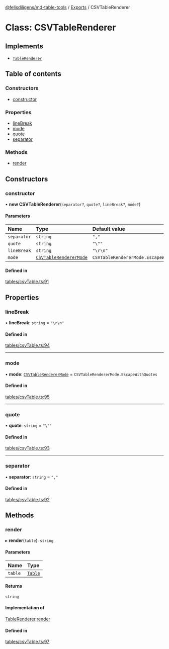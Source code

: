 [@felisdiligens/md-table-tools](../README.md) / [Exports](../modules.md) / CSVTableRenderer

# Class: CSVTableRenderer

## Implements

- [`TableRenderer`](../interfaces/TableRenderer.md)

## Table of contents

### Constructors

- [constructor](CSVTableRenderer.md#constructor)

### Properties

- [lineBreak](CSVTableRenderer.md#linebreak)
- [mode](CSVTableRenderer.md#mode)
- [quote](CSVTableRenderer.md#quote)
- [separator](CSVTableRenderer.md#separator)

### Methods

- [render](CSVTableRenderer.md#render)

## Constructors

### constructor

• **new CSVTableRenderer**(`separator?`, `quote?`, `lineBreak?`, `mode?`)

#### Parameters

| Name | Type | Default value |
| :------ | :------ | :------ |
| `separator` | `string` | `","` |
| `quote` | `string` | `"\""` |
| `lineBreak` | `string` | `"\r\n"` |
| `mode` | [`CSVTableRendererMode`](../enums/CSVTableRendererMode.md) | `CSVTableRendererMode.EscapeWithQuotes` |

#### Defined in

[tables/csvTable.ts:91](https://github.com/FelisDiligens/md-table-tools/blob/4fd20a3/src/tables/csvTable.ts#L91)

## Properties

### lineBreak

• **lineBreak**: `string` = `"\r\n"`

#### Defined in

[tables/csvTable.ts:94](https://github.com/FelisDiligens/md-table-tools/blob/4fd20a3/src/tables/csvTable.ts#L94)

___

### mode

• **mode**: [`CSVTableRendererMode`](../enums/CSVTableRendererMode.md) = `CSVTableRendererMode.EscapeWithQuotes`

#### Defined in

[tables/csvTable.ts:95](https://github.com/FelisDiligens/md-table-tools/blob/4fd20a3/src/tables/csvTable.ts#L95)

___

### quote

• **quote**: `string` = `"\""`

#### Defined in

[tables/csvTable.ts:93](https://github.com/FelisDiligens/md-table-tools/blob/4fd20a3/src/tables/csvTable.ts#L93)

___

### separator

• **separator**: `string` = `","`

#### Defined in

[tables/csvTable.ts:92](https://github.com/FelisDiligens/md-table-tools/blob/4fd20a3/src/tables/csvTable.ts#L92)

## Methods

### render

▸ **render**(`table`): `string`

#### Parameters

| Name | Type |
| :------ | :------ |
| `table` | [`Table`](Table.md) |

#### Returns

`string`

#### Implementation of

[TableRenderer](../interfaces/TableRenderer.md).[render](../interfaces/TableRenderer.md#render)

#### Defined in

[tables/csvTable.ts:97](https://github.com/FelisDiligens/md-table-tools/blob/4fd20a3/src/tables/csvTable.ts#L97)
